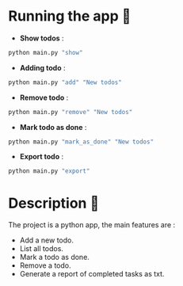 # Running the app 🏃
- **Show todos** : 
```py
python main.py "show"
```
- **Adding todo** :
```py
python main.py "add" "New todos"
```
- **Remove todo** :
```py
python main.py "remove" "New todos"
```
- **Mark todo as done** :
```py
python main.py "mark_as_done" "New todos"
```
- **Export todo** : 
```py
python main.py "export"
```

# Description 📝
The project is a python app, the main features are :
- Add a new todo.
- List all todos.
- Mark a todo as done.
- Remove a todo.
- Generate a report of completed tasks as txt.

